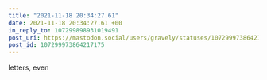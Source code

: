 ```yaml
---
title: "2021-11-18 20:34:27.61"
date: 2021-11-18 20:34:27.61 +00
in_reply_to: 107299898931019491
post_uri: https://mastodon.social/users/gravely/statuses/107299973864217175
post_id: 107299973864217175
---
```

letters, even


